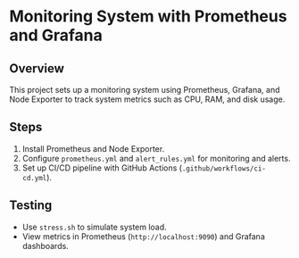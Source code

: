 # Monitoring System with Prometheus and Grafana

## Overview
This project sets up a monitoring system using Prometheus, Grafana, and Node Exporter to track system metrics such as CPU, RAM, and disk usage.

## Steps
1. Install Prometheus and Node Exporter.
2. Configure `prometheus.yml` and `alert_rules.yml` for monitoring and alerts.
3. Set up CI/CD pipeline with GitHub Actions (`.github/workflows/ci-cd.yml`).

## Testing
- Use `stress.sh` to simulate system load.
- View metrics in Prometheus (`http://localhost:9090`) and Grafana dashboards.
